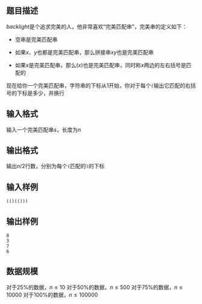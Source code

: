 ## 题目描述

$backlight$是个追求完美的人，他非常喜欢“完美匹配串”，完美串的定义如下：

+ 空串是完美匹配串

+ 如果$x$、$y$也都是完美匹配串，那么拼接串$xy$也是完美匹配串

+ 如果$x$是完美匹配串，那么$(x)$也是完美匹配串，同时称$x$两边的左右括号是匹配的

现在给你一个完美匹配串，字符串的下标从$1$开始，你对于每个`(`输出它匹配的右括号的下标是多少，并换行

## 输入格式

输入一个完美匹配串$s$，长度为$n$

## 输出格式

输出$n/2$行数，分别为每个`(`匹配的`)`的下标

## 输入样例

```
(()(()))
```

## 输出样例

```
8
3
7
6
```

## 数据规模

对于$25\%$的数据，$n \leq 10$
对于$50\%$的数据，$n \leq 500$
对于$75\%$的数据，$n \leq 10000$
对于$100\%$的数据，$n \leq 100000$